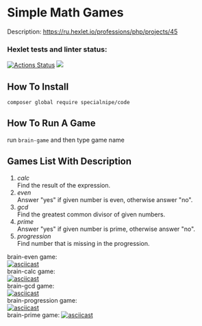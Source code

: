 # Simple Math Games
Description: https://ru.hexlet.io/professions/php/projects/45
### Hexlet tests and linter status:

[![Actions Status](https://github.com/specialsnipe/php-project-lvl1/workflows/hexlet-check/badge.svg)](https://github.com/specialsnipe/php-project-lvl1/actions)
<a href="https://codeclimate.com/github/specialsnipe/php-project-lvl1/maintainability"><img src="https://api.codeclimate.com/v1/badges/c51e3eb8ec73b646e595/maintainability" /></a>

## How To Install
`composer global require specialnipe/code`
## How To Run A Game
run `brain-game` and then type game name
## Games List With Description
1. *calc*\
   Find the result of the expression.
2. *even*\
   Answer "yes" if given number is even, otherwise answer "no".
3. *gcd*\
   Find the greatest common divisor of given numbers.
4. *prime*\
   Answer "yes" if given number is prime, otherwise answer "no".
5. *progression*\
   Find number that is missing in the progression.

brain-even game: \
[![asciicast](https://asciinema.org/a/2TrFsifP9bzK8p1mgxF072py1.svg)](https://asciinema.org/a/2TrFsifP9bzK8p1mgxF072py1) \
brain-calc game: \
[![asciicast](https://asciinema.org/a/1XshlmMWZu8eFT1JppiZ0Kwxf.svg)](https://asciinema.org/a/1XshlmMWZu8eFT1JppiZ0Kwxf) \
brain-gcd game: \
[![asciicast](https://asciinema.org/a/eckIoSQqYVtwMwWQdlqdnJEnn.svg)](https://asciinema.org/a/eckIoSQqYVtwMwWQdlqdnJEnn) \
brain-progression game: \
[![asciicast](https://asciinema.org/a/hFXYQKzjZmhGSF6kVf7Iy3gL3.svg)](https://asciinema.org/a/hFXYQKzjZmhGSF6kVf7Iy3gL3) \
brain-prime game:
[![asciicast](https://asciinema.org/a/1oJZnra8OTFjipuz9S5t1DuHq.svg)](https://asciinema.org/a/1oJZnra8OTFjipuz9S5t1DuHq) 


